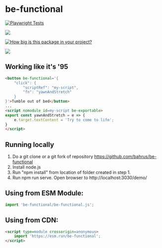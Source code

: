 # be-functional

[![Playwright Tests](https://github.com/bahrus/be-functional/actions/workflows/CI.yml/badge.svg?branch=baseline)](https://github.com/bahrus/be-functional/actions/workflows/CI.yml)

<a href="https://nodei.co/npm/be-functional/"><img src="https://nodei.co/npm/be-functional.png"></a>


[![How big is this package in your project?](https://img.shields.io/bundlephobia/minzip/be-functional?style=for-the-badge)](https://bundlephobia.com/result?p=be-functional)

<img src="http://img.badgesize.io/https://cdn.jsdelivr.net/npm/be-functional?compression=gzip">

## Working like it's '95

```html
<button be-functional='{
    "click": {
        "scriptRef": "my-script",
        "fn": "yawnAndStretch"
    }
}'>Tumble out of bed</button>
...
<script nomodule id=my-script be-exportable>
export const yawnAndStretch = e => {
    e.target.textContent = 'Try to come to life';
}
</script>
```

## Running locally

1.  Do a git clone or a git fork of repository https://github.com/bahrus/be-functional
2.  Install node.js
3.  Run "npm install" from location of folder created in step 1.
4.  Run npm run serve.  Open browser to http://localhost:3030/demo/

## Using from ESM Module:

```JavaScript
import 'be-functional/be-functional.js';
```

## Using from CDN:

```html
<script type=module crossorigin=anonymous>
    import 'https://esm.run/be-functional';
</script>
```


